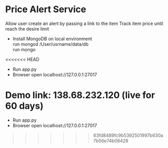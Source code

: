 # Price Alert Service
Allow user create an alert by passing a link to the item
Track item price until reach the desire limit

 - Install MongoDB on local environment  
	run mongod /User/usrname/data/db  
	run mongo  

<<<<<<< HEAD
 - Run app.py
 - Browser open localhost://127.0.0.1:27017

Demo link: 138.68.232.120 (live for 60 days)
=======
 - Run app.py  
 - Browser open localhost://127.0.0.1:27017  
>>>>>>> 63fd8489fc9b5392501997b630a7b56e74b08428
